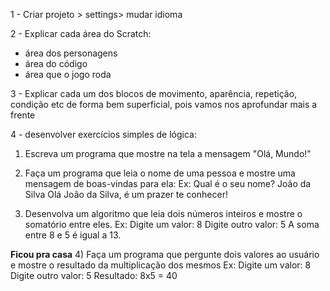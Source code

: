 1 - Criar projeto > settings> mudar idioma

2 - Explicar cada área do Scratch:
- área dos personagens
- área do código
- área que o jogo roda

3 - Explicar cada um dos blocos de movimento, aparência, repetição, condição etc 
de forma bem superficial, pois vamos nos aprofundar mais a frente

4 - desenvolver exercícios simples de lógica:

1) Escreva um programa que mostre na tela a mensagem "Olá, Mundo!"

2) Faça um programa que leia o nome de uma pessoa e mostre uma mensagem de boas-vindas para ela:
    Ex:
    Qual é o seu nome? João da Silva
    Olá João da Silva, é um prazer te conhecer!

3) Desenvolva um algoritmo que leia dois números inteiros e mostre o somatório
    entre eles.
    Ex:
    Digite um valor: 8
    Digite outro valor: 5
    A soma entre 8 e 5 é igual a 13.

**Ficou pra casa**
4) Faça um programa que pergunte dois valores ao usuário e mostre 
    o resultado da multiplicação dos mesmos
    Ex:
    Digite um valor: 8
    Digite outro valor: 5
    Resultado: 8x5 = 40